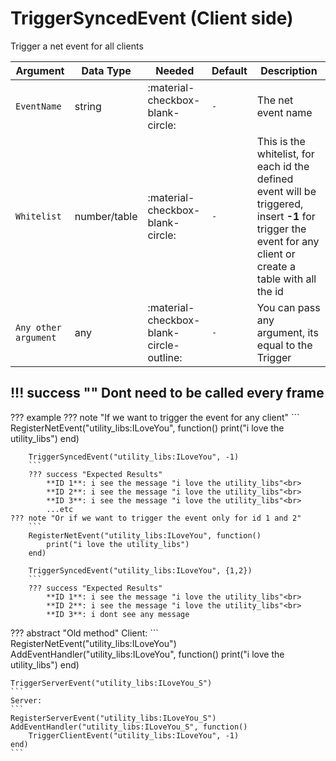 # TriggerSyncedEvent (Client side)
Trigger a net event for all clients

| Argument              | Data Type                            | Needed                    | Default         | Description
| ----------------------| ------------------------------------ | ------------------------- |-----------------|-------------
| `EventName`                | string | :material-checkbox-blank-circle: | `-` | The net event name
| `Whitelist`                | number/table | :material-checkbox-blank-circle: | `-` | This is the whitelist, for each id the defined event will be triggered, insert **-1** for trigger the event for any client or create a table with all the id
| `Any other argument`                | any | :material-checkbox-blank-circle-outline: | `-` | You can pass any argument, its equal to the Trigger

!!! success ""
    Dont need to be called every frame
---
??? example
    ??? note "If we want to trigger the event for any client"
        ```
        RegisterNetEvent("utility_libs:ILoveYou", function()
            print("i love the utility_libs")
        end)

        TriggerSyncedEvent("utility_libs:ILoveYou", -1)
        ```
        ??? success "Expected Results"
            **ID 1**: i see the message "i love the utility_libs"<br>
            **ID 2**: i see the message "i love the utility_libs"<br>
            **ID 3**: i see the message "i love the utility_libs"<br>
            ...etc
    ??? note "Or if we want to trigger the event only for id 1 and 2"
        ```
        RegisterNetEvent("utility_libs:ILoveYou", function()
            print("i love the utility_libs")
        end)

        TriggerSyncedEvent("utility_libs:ILoveYou", {1,2})
        ```
        ??? success "Expected Results"
            **ID 1**: i see the message "i love the utility_libs"<br>
            **ID 2**: i see the message "i love the utility_libs"<br>
            **ID 3**: i dont see any message        

??? abstract "Old method"
    Client:
    ```
    RegisterNetEvent("utility_libs:ILoveYou")
    AddEventHandler("utility_libs:ILoveYou", function()
        print("i love the utility_libs")
    end)

    TriggerServerEvent("utility_libs:ILoveYou_S")
    ```
    Server:
    ```
    RegisterServerEvent("utility_libs:ILoveYou_S")
    AddEventHandler("utility_libs:ILoveYou_S", function()
        TriggerClientEvent("utility_libs:ILoveYou", -1)
    end)
    ```
